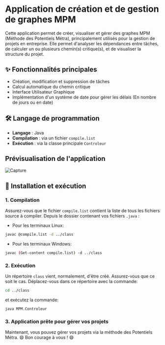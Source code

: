 # Application de création et de gestion de graphes MPM
Cette application permet de créer, visualiser et gérer des graphes MPM (Méthode des Potentiels Métra), principalement utilisés pour la gestion de projets en entreprise. 
Elle permet d'analyser les dépendances entre tâches, de calculer un ou plusieurs chemin(s) critique(s), et de visualiser la structure du projet.

## ✨ Fonctionnalités principales
- Création, modification et suppression de tâches
- Calcul automatique du chemin critique
- Interface Utilisateur Graphique
- Implémentation d'un système de date pour gérer les délais (En nombre de jours ou en date)

## 🛠️ Langage de programmation
- **Langage**     : Java
- **Compilation** : via un fichier `compile.list`
- **Exécution**   : via la classe principale `Controleur`

## Prévisualisation de l'application

![Capture](https://drive.google.com/file/d/1mohItjJJbDQGO1vui-S2zOPtaQpTksy8/view?usp=sharing)

## 🚀 Installation et exécution

### 1. Compilation
Assurez-vous que le fichier `compile.list` contient la liste de tous les fichiers source à compiler.
Depuis le dossier contenant vos fichiers `.java` :
- Pour les terminaux Linux:
```bash
javac @compile.list -d ../class
```
- Pour les terminaux Windows:
```bash
javac (Get-content compile.list) -d ../class  
```

### 2. Exécution
Un répertoire `class` vient, normalement, d'être créé. Assurez-vous que ce soit le cas.
Déplacez-vous dans ce répertoire avec la commande:
```bash
cd ../class
```
et exécutez la commande:
```bash
java MPM.Controleur
```

### 3. Application prête pour gérer vos projets
Maintenant, vous pouvez gérer vos projets via la méthode des Potentiels Métra.
😄 Bon courage à vous ! 😄
